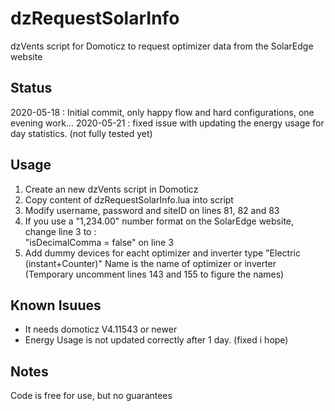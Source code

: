 # dzRequestSolarInfo
dzVents script for Domoticz to request optimizer data from the SolarEdge website

## Status
2020-05-18 : Initial commit, only happy flow and hard configurations, one evening work...
2020-05-21 : fixed issue with updating the energy usage for day statistics. (not fully tested yet)

## Usage
1. Create an new dzVents script in Domoticz
2. Copy content of dzRequestSolarInfo.lua into script
3. Modify username, password and siteID on lines 81, 82 and 83
4. If you use a "1,234.00" number format on the SolarEdge website, change line 3 to :  
  "isDecimalComma = false" on line 3
5. Add dummy devices for eacht optimizer and inverter type "Electric (instant+Counter)" Name is the name of optimizer or inverter  
  (Temporary uncomment lines 143 and 155 to figure the names)
  
## Known Isuues
 - It needs domoticz V4.11543 or newer
 - Energy Usage is not updated correctly after 1 day. (fixed i hope)
  
## Notes
Code is free for use, but no guarantees
